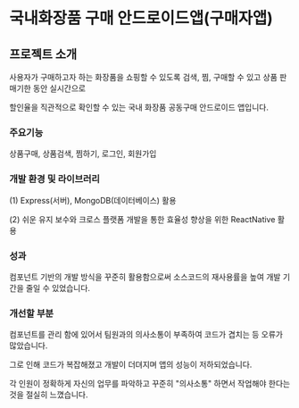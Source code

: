 # 국내화장품 구매 안드로이드앱(구매자앱)

## 프로젝트 소개

<p>사용자가 구매하고자 하는 화장품을 쇼핑할 수 있도록 검색, 찜, 구매할 수 있고 상품 판매기한 동안 실시간으로</p>
<p>할인율을 직관적으로 확인할 수 있는 국내 화장품 공동구매 안드로이드 앱입니다.</p>

### 주요기능

상품구매, 상품검색, 찜하기, 로그인, 회원가입

### 개발 환경 및 라이브러리

<p>(1) Express(서버), MongoDB(데이터베이스) 활용</p>
<p>(2) 쉬운 유지 보수와 크로스 플랫폼 개발을 통한 효율성 향상을 위한 ReactNative 활용</p>

### 성과

<p>컴포넌트 기반의 개발 방식을 꾸준히 활용함으로써 소스코드의 재사용률을 높여 개발 기간을 줄일 수 있었습니다.</p>

### 개선할 부분

<p>컴포넌트를 관리 함에 있어서 팀원과의 의사소통이 부족하여 코드가 겹치는 등 오류가 많았습니다.</p>
<p>그로 인해 코드가 복잡해졌고 개발이 더뎌지며 앱의 성능이 저하되었습니다.</p>
<p>각 인원이 정확하게 자신의 업무를 파악하고 꾸준히 "의사소통" 하면서 작업해야 한다는 것을 절실히 느꼈습니다.</p>
